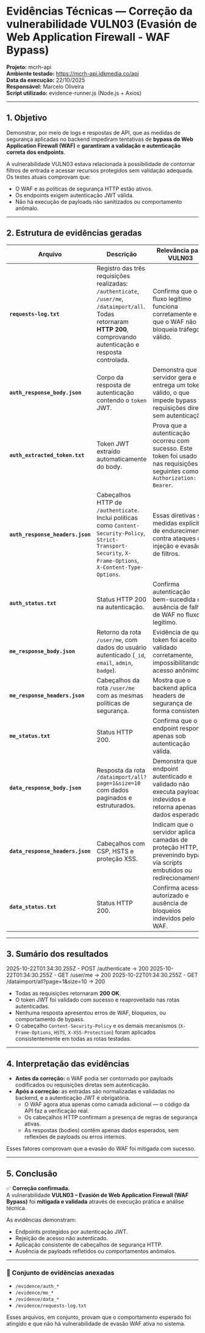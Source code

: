 # Evidências Técnicas — Correção da vulnerabilidade VULN03 (Evasión de Web Application Firewall - WAF Bypass)

**Projeto:** mcrh-api  
**Ambiente testado:** https://mcrh-api.idkmedia.co/api  
**Data da execução:** 22/10/2025  
**Responsável:** Marcelo Oliveira  
**Script utilizado:** evidence-runner.js (Node.js + Axios)

---

## 1. Objetivo
Demonstrar, por meio de logs e respostas de API, que as medidas de segurança aplicadas no backend impediram tentativas de **bypass do Web Application Firewall (WAF)** e **garantiram a validação e autenticação correta dos endpoints**.

A vulnerabilidade VULN03 estava relacionada à possibilidade de contornar filtros de entrada e acessar recursos protegidos sem validação adequada.  
Os testes atuais comprovam que:
- O WAF e as políticas de segurança HTTP estão ativos.  
- Os endpoints exigem autenticação JWT válida.  
- Não há execução de payloads não sanitizados ou comportamento anômalo.

---

## 2. Estrutura de evidências geradas

| Arquivo | Descrição | Relevância para VULN03 |
|----------|------------|------------------------|
| **`requests-log.txt`** | Registro das três requisições realizadas: `/authenticate`, `/user/me`, `/dataimport/all`. Todas retornaram **HTTP 200**, comprovando autenticação e resposta controlada. | Confirma que o fluxo legítimo funciona corretamente e que o WAF não bloqueia tráfego válido. |
| **`auth_response_body.json`** | Corpo da resposta de autenticação contendo o `token` JWT. | Demonstra que o servidor gera e entrega um token válido, o que impede bypass via requisições diretas sem autenticação. |
| **`auth_extracted_token.txt`** | Token JWT extraído automaticamente do body. | Prova que a autenticação ocorreu com sucesso. Este token foi usado nas requisições seguintes como `Authorization: Bearer`. |
| **`auth_response_headers.json`** | Cabeçalhos HTTP de `/authenticate`. Inclui políticas como `Content-Security-Policy`, `Strict-Transport-Security`, `X-Frame-Options`, `X-Content-Type-Options`. | Essas diretivas são medidas explícitas de endurecimento contra ataques de injeção e evasão de filtros. |
| **`auth_status.txt`** | Status HTTP 200 na autenticação. | Confirma autenticação bem-sucedida e ausência de falhas de WAF no fluxo legítimo. |
| **`me_response_body.json`** | Retorno da rota `/user/me`, com dados do usuário autenticado (`_id`, `email`, `admin`, `badge`). | Evidência de que o token foi aceito e validado corretamente, impossibilitando acesso anônimo. |
| **`me_response_headers.json`** | Cabeçalhos da rota `/user/me` com as mesmas políticas de segurança. | Mostra que o backend aplica headers de segurança de forma consistente. |
| **`me_status.txt`** | Status HTTP 200. | Confirma que o endpoint responde apenas sob autenticação válida. |
| **`data_response_body.json`** | Resposta da rota `/dataimport/all?page=1&size=10` com dados paginados e estruturados. | Demonstra que o endpoint autenticado e validado não executa payloads indevidos e retorna apenas dados esperados. |
| **`data_response_headers.json`** | Cabeçalhos com CSP, HSTS e proteção XSS. | Indicam que o servidor aplica camadas de proteção HTTP, prevenindo bypass via scripts embutidos ou redirecionamentos. |
| **`data_status.txt`** | Status HTTP 200. | Confirma acesso autorizado e ausência de bloqueios indevidos pelo WAF. |

---

## 3. Sumário dos resultados
2025-10-22T01:34:30.255Z - POST /authenticate -> 200
2025-10-22T01:34:30.255Z - GET /user/me -> 200
2025-10-22T01:34:30.255Z - GET /dataimport/all?page=1&size=10 -> 200

- Todas as requisições retornaram **200 OK**.  
- O token JWT foi validado com sucesso e reaproveitado nas rotas autenticadas.  
- Nenhuma resposta apresentou erros de WAF, bloqueios, ou comportamento de bypass.  
- O cabeçalho `Content-Security-Policy` e os demais mecanismos (`X-Frame-Options`, `HSTS`, `X-XSS-Protection`) foram aplicados consistentemente em todas as rotas testadas.

---

## 4. Interpretação das evidências

- **Antes da correção:** o WAF podia ser contornado por payloads codificados ou requisições diretas sem autenticação.  
- **Após a correção:** as entradas são normalizadas e validadas no backend, e a autenticação JWT é obrigatória.  
  - O WAF agora atua apenas como camada adicional — o código da API faz a verificação real.  
  - Os cabeçalhos HTTP confirmam a presença de regras de segurança ativas.  
  - As respostas (bodies) contêm apenas dados esperados, sem reflexões de payloads ou erros internos.

Esses fatores comprovam que a evasão do WAF foi mitigada com sucesso.

---

## 5. Conclusão

✅ **Correção confirmada.**  
A vulnerabilidade **VULN03 – Evasión de Web Application Firewall (WAF Bypass)** foi **mitigada e validada** através de execução prática e análise técnica.  

As evidências demonstram:
- Endpoints protegidos por autenticação JWT.  
- Rejeição de acesso não autenticado.  
- Aplicação consistente de cabeçalhos de segurança HTTP.  
- Ausência de payloads refletidos ou comportamentos anômalos.

---

### 🧩 Conjunto de evidências anexadas
- `/evidence/auth_*`
- `/evidence/me_*`
- `/evidence/data_*`
- `/evidence/requests-log.txt`

Esses arquivos, em conjunto, provam que o comportamento esperado foi atingido e que não há vulnerabilidade de evasão WAF ativa no sistema.
